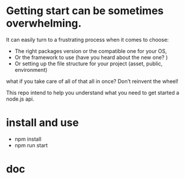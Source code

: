 # Getting start can be sometimes overwhelming.

It can easily turn to a frustrating process when it comes to choose:

- The right packages version or the compatible one for your OS,
- Or the framework to use (have you heard about the new one? )
- Or setting up the file structure for your project (asset, public, environment)

what if you take care of all of that all in once? Don’t reinvent the wheel!

This repo intend to help you understand what you need to get started a node.js api.

# install and use 

- npm install
- npm run start

# doc

